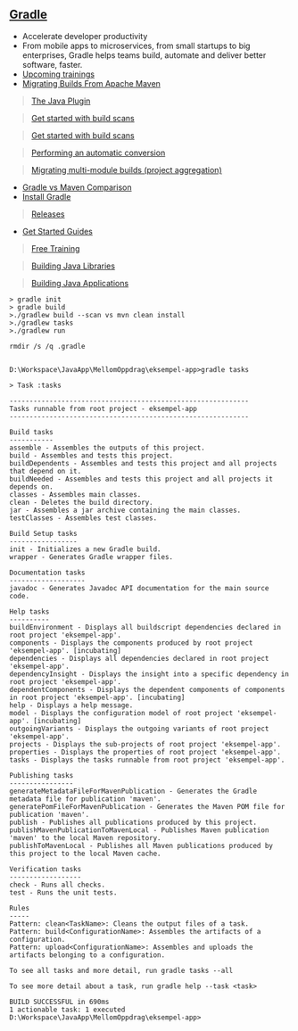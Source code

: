 ## [Gradle](https://gradle.org/)
- Accelerate developer productivity
- From mobile apps to microservices, from small startups to big enterprises, Gradle helps teams build, automate and deliver better software, faster.
- [Upcoming trainings](https://gradle.com/training/?_ga=2.252432457.1519713676.1600255208-1287073750.1600255208)
- [Migrating Builds From Apache Maven](https://docs.gradle.org/current/userguide/migrating_from_maven.html)

> [The Java Plugin](https://docs.gradle.org/current/userguide/java_plugin.html#sec:java_project_layout)

> [Get started with build scans](https://scans.gradle.com/?_ga=2.172224995.1519713676.1600255208-1287073750.1600255208#maven)

> [Get started with build scans](https://scans.gradle.com/?_ga=2.172224995.1519713676.1600255208-1287073750.1600255208#gradle)

> [Performing an automatic conversion](https://docs.gradle.org/current/userguide/migrating_from_maven.html#migmvn:automatic_conversion)

> [Migrating multi-module builds (project aggregation)](https://docs.gradle.org/current/userguide/migrating_from_maven.html#migmvn:multimodule_builds)

- [Gradle vs Maven Comparison](https://gradle.org/maven-vs-gradle/)
- [Install Gradle](https://gradle.org/install/)

> [Releases](https://gradle.org/releases/)

- [Get Started Guides](https://gradle.org/guides/#getting-started)

> [Free Training](https://gradle.com/training/?_ga=2.145872116.1519713676.1600255208-1287073750.1600255208)

> [Building Java Libraries](https://guides.gradle.org/building-java-libraries/)

> [Building Java Applications](https://guides.gradle.org/building-java-applications/)

```
> gradle init
> gradle build
>./gradlew build --scan vs mvn clean install
>./gradlew tasks
>./gradlew run

rmdir /s /q .gradle
```

```

D:\Workspace\JavaApp\MellomOppdrag\eksempel-app>gradle tasks

> Task :tasks

------------------------------------------------------------
Tasks runnable from root project - eksempel-app
------------------------------------------------------------

Build tasks
-----------
assemble - Assembles the outputs of this project.
build - Assembles and tests this project.
buildDependents - Assembles and tests this project and all projects that depend on it.
buildNeeded - Assembles and tests this project and all projects it depends on.
classes - Assembles main classes.
clean - Deletes the build directory.
jar - Assembles a jar archive containing the main classes.
testClasses - Assembles test classes.

Build Setup tasks
-----------------
init - Initializes a new Gradle build.
wrapper - Generates Gradle wrapper files.

Documentation tasks
-------------------
javadoc - Generates Javadoc API documentation for the main source code.

Help tasks
----------
buildEnvironment - Displays all buildscript dependencies declared in root project 'eksempel-app'.
components - Displays the components produced by root project 'eksempel-app'. [incubating]
dependencies - Displays all dependencies declared in root project 'eksempel-app'.
dependencyInsight - Displays the insight into a specific dependency in root project 'eksempel-app'.
dependentComponents - Displays the dependent components of components in root project 'eksempel-app'. [incubating]
help - Displays a help message.
model - Displays the configuration model of root project 'eksempel-app'. [incubating]
outgoingVariants - Displays the outgoing variants of root project 'eksempel-app'.
projects - Displays the sub-projects of root project 'eksempel-app'.
properties - Displays the properties of root project 'eksempel-app'.
tasks - Displays the tasks runnable from root project 'eksempel-app'.

Publishing tasks
----------------
generateMetadataFileForMavenPublication - Generates the Gradle metadata file for publication 'maven'.
generatePomFileForMavenPublication - Generates the Maven POM file for publication 'maven'.
publish - Publishes all publications produced by this project.
publishMavenPublicationToMavenLocal - Publishes Maven publication 'maven' to the local Maven repository.
publishToMavenLocal - Publishes all Maven publications produced by this project to the local Maven cache.

Verification tasks
------------------
check - Runs all checks.
test - Runs the unit tests.

Rules
-----
Pattern: clean<TaskName>: Cleans the output files of a task.
Pattern: build<ConfigurationName>: Assembles the artifacts of a configuration.
Pattern: upload<ConfigurationName>: Assembles and uploads the artifacts belonging to a configuration.

To see all tasks and more detail, run gradle tasks --all

To see more detail about a task, run gradle help --task <task>

BUILD SUCCESSFUL in 690ms
1 actionable task: 1 executed
D:\Workspace\JavaApp\MellomOppdrag\eksempel-app>

```
